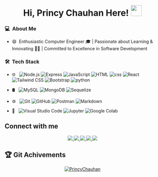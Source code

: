  
 <h1 align="center">Hi, Princy Chauhan Here! <img src="https://media.giphy.com/media/hvRJCLFzcasrR4ia7z/giphy.gif" width="35"></h1>

### 💻 &nbsp;About Me

- 😄 &nbsp;Enthusiastic Computer Engineer 🎓 | Passionate about Learning & Innovating 👩‍💻 | Committed to Excellence in Software Development

### 🛠 &nbsp;Tech Stack

- 🌐 &nbsp;
  ![Node.js](https://img.shields.io/badge/-Node.js-333333?style=flat&logo=Node.js)
  ![Express](https://img.shields.io/badge/-express-333333?style=flat&logo=express)
  ![JavaScript](https://img.shields.io/badge/-JavaScript-333333?style=flat&logo=javascript)
  ![HTML](https://img.shields.io/badge/-HTML-333333?style=flat&logo=HTML5)
  ![css](https://img.shields.io/badge/-css-333333?style=flat&logo=css3)
 ![React](https://img.shields.io/badge/-React-333333?style=flat&logo=react)
![Tailwind CSS](https://img.shields.io/badge/-TailwindCSS-333333?style=flat&logo=tailwind-css)
![Bootstrap](https://img.shields.io/badge/-Bootstrap-333333?style=flat&logo=bootstrap&logoColor=563D7C)
![python](https://img.shields.io/badge/-python-333333?style=flat&logo=python)
 
- 🛢 &nbsp;
  ![MySQL](https://img.shields.io/badge/-SQL-333333?style=flat&logo=sqlite)
  ![MongoDB](https://img.shields.io/badge/-MongoDB-333333?style=flat&logo=Mongodb)
  ![Sequelize](https://img.shields.io/badge/-Sequelize-333333?style=flat&logo=Sequelize)
  
  
 - ⚙️ &nbsp;
  ![Git](https://img.shields.io/badge/-Git-333333?style=flat&logo=git)
  ![GitHub](https://img.shields.io/badge/-GitHub-333333?style=flat&logo=github)
  ![Postman](https://img.shields.io/badge/-Postman-333333?style=flat&logo=postman)
  ![Markdown](https://img.shields.io/badge/-Markdown-333333?style=flat&logo=markdown)

- 🔧 &nbsp;
  ![Visual Studio Code](https://img.shields.io/badge/-Visual%20Studio%20Code-333333?style=flat&logo=visual-studio-code&logoColor=007ACC)
  ![Jupyter](https://img.shields.io/badge/-Jupyter-333333?style=flat&logo=jupyter)
  ![Google Colab](https://img.shields.io/badge/-GoogleColab-333333?style=flat&logo=Google-Colab)

 
## Connect with me

<p align="center">
  <a href="https://www.linkedin.com/in/princy-chauhan">
    <img src="https://img.shields.io/badge/-Princy%20Chauhan-0077B5?style=flat-square&logo=Linkedin&logoColor=white"/>
  </a>
  <a href="mailto:chauhanprincee7@gmail.com">
    <img src="https://img.shields.io/badge/-chauhanprincee7@gmail.com-D14836?style=flat-square&logo=Gmail&logoColor=white"/>
  </a>
  <a href="https://stackoverflow.com/users/20250062/princy-chauhan">
    <img src="https://img.shields.io/badge/-Stack%20Overflow-FE7A16?style=flat-square&logo=Stack-Overflow&logoColor=white"/>
  </a>
  <a href="https://leetcode.com/u/PrincyChauhan/">
    <img src="https://img.shields.io/badge/-LeetCode-FFA116?style=flat-square&logo=LeetCode&logoColor=white"/>
  </a>
  <a href="https://medium.com/@chauhanprincee7">
    <img src="https://img.shields.io/badge/-Medium-12100E?style=flat-square&logo=Medium&logoColor=white"/>
  </a>
</p>


  
## :trophy: Git Achivements
  <p align="center"> <a href="https://github.com/ryo-ma/github-profile-trophy"><img src="https://github-profile-trophy.vercel.app/?username=PrincyChauhan&layout=compact&theme=algolia" alt="PrincyChauhan" /></a> </p>
